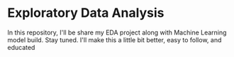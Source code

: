 # Exploratory Data Analysis

In this repository, I'll be share my EDA project along with Machine Learning model build. 
Stay tuned. I'll make this a little bit better, easy to follow, and educated

